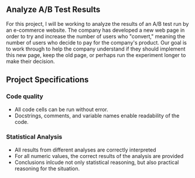 ## Analyze A/B Test Results

For this project, I will be working to analyze the results of an A/B test run by an e-commerce website. 
The company has developed a new web page in order to try and increase the number of users who "convert," 
meaning the number of users who decide to pay for the company's product. Our goal is to work through 
to help the company understand if they should implement this new page, keep the old page,
or perhaps run the experiment longer to make their decision.


## Project Specifications
### Code quality
 - All code cells can be run without error.
 - Docstrings, comments, and variable names enable readability of the code.
 
### Statistical Analysis
 - All results from different analyses are correctly interpreted
 - For all numeric values, the correct results of the analysis are provided
 - Conclusions inlcude not only statistical reasoning, but also practical reasoning for the situation.
